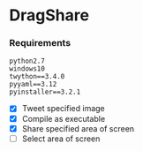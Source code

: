 # DragShare

### Requirements
```
python2.7
windows10
twython==3.4.0
pyyaml==3.12
pyinstaller==3.2.1
```

- [x] Tweet specified image
- [x] Compile as executable
- [x] Share specified area of screen
- [ ] Select area of screen
